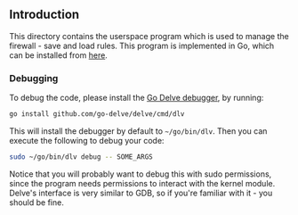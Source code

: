 ## Introduction
This directory contains the userspace program which is used to manage the firewall - save and load rules.
This program is implemented in Go, which can be installed from [here](https://go.dev/doc/install).

### Debugging
To debug the code, please install the [Go Delve debugger](https://github.com/go-delve/delve), by running:
```bash
go install github.com/go-delve/delve/cmd/dlv
```

This will install the debugger by default to `~/go/bin/dlv`.
Then you can execute the following to debug your code:
```bash
sudo ~/go/bin/dlv debug -- SOME_ARGS
```
Notice that you will probably want to debug this with sudo permissions, since the program needs permissions to interact with the kernel module.
Delve's interface is very similar to GDB, so if you're familiar with it - you should be fine.
